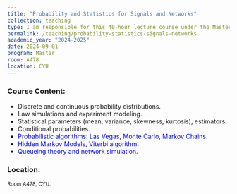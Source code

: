 ```yaml
---
title: "Probability and Statistics for Signals and Networks"
collection: teaching
type: I am responsible for this 40-hour lecture course under the Master program in Intelligent and Communicating Systems.
permalink: /teaching/probability-statistics-signals-networks
academic_year: "2024-2025"
date: 2024-09-01
program: Master
room: A478
location: CYU
---
```



### Course Content:
- Discrete and continuous probability distributions.
- Law simulations and experiment modeling.
- Statistical parameters (mean, variance, skewness, kurtosis), estimators.
- Conditional probabilities.
- <span style="color:blue;">Probabilistic algorithms: Las Vegas, Monte Carlo, Markov Chains</span>.
- <span style="color:blue;">Hidden Markov Models, Viterbi algorithm</span>.
- <span style="color:blue;">Queueing theory and network simulation</span>.

### Location:
<span style="font-size: smaller;">Room A478, CYU.</span>


